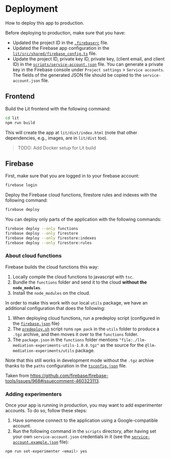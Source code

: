 # Deployment

How to deploy this app to production.

Before deploying to production, make sure that you have:

- Updated the project ID in the [`.firebaserc`](./.firebaserc) file.
- Updated the Firebase app configuration in the [`lit/src/shared/firebase_config.ts`](./lit/src/shared/firebase_config.ts) file.
- Update the project ID, private key ID, private key, (client email, and client ID) in the [`scripts/service-account.json`](./scripts/service-account.json) file. You can generate a private key in the Firebase console under `Project settings` > `Service accounts`. The fields of the generated JSON file should be copied to the `service-account.json` file.

## Frontend

Build the Lit frontend with the following command:

```bash
cd lit
npm run build
```

This will create the app at `lit/dist/index.html` (note that other
dependencies, e.g., images, are in `lit/dist` too).

> TODO: Add Docker setup for Lit build

## Firebase

First, make sure that you are logged in to your firebase account:

```bash
firebase login
```

Deploy the Firebase cloud functions, firestore rules and indexes with the following command:

```bash
firebase deploy
```

You can deploy only parts of the application with the following commands:

```bash
firebase deploy --only functions
firebase deploy --only firestore
firebase deploy --only firestore:indexes
firebase deploy --only firestore:rules
```

### About cloud functions

Firebase builds the cloud functions this way:

1. Locally compile the cloud functions to javascript with `tsc`.
2. Bundle the `functions` folder and send it to the cloud **without the `node_modules`**.
3. Install the `node_modules` on the cloud.

In order to make this work with our local `utils` package, we have an additional configuration that does the following:

1. When deploying cloud functions, run a predeploy script (configured in the [`firebase.json`](../firebase.json) file)
2. The [`predeploy.sh`](../functions/predeploy.sh) script runs `npm pack` in the `utils` folder to produce a `.tgz` archive, and then moves it over to the `functions` folder.
3. The `package.json` in the `functions` folder mentions `"file:./llm-mediation-experiments-utils-1.0.0.tgz"` as the source for the `@llm-mediation-experiments/utils` package.

Note that this still works in development mode without the `.tgz` archive thanks to the `paths` configuration in the [`tsconfig.json`](../functions/tsconfig.json) file.

Taken from https://github.com/firebase/firebase-tools/issues/968#issuecomment-460323113.

### Adding experimenters

Once your app is running in production, you may want to add experimenter accounts. To do so, follow these steps:

1. Have someone connect to the application using a Google-compatible account.
2. Run the following command in the `scripts` directory, after having set your own `service-account.json` credentials in it (see the [`service-account.example.json`](./scripts/service-account.example.json) file):

```bash
npm run set-experimenter <email> yes
```
